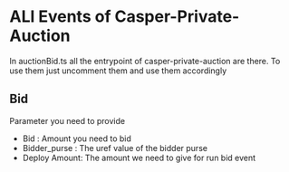 # ALl Events of Casper-Private-Auction
In auctionBid.ts all the entrypoint of casper-private-auction are there.
To use them just uncomment them and use them accordingly

## Bid
Parameter you need to provide 
- Bid : Amount you need to bid
- Bidder_purse : The uref value of the bidder purse
- Deploy Amount: The amount we need to give for run bid event
